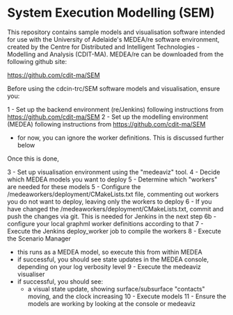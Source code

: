 # System Execution Modelling (SEM)

This repository contains sample models and visualisation software intended for use with the University of Adelaide's MEDEA/re software environment, created by the Centre  for Distributed and Intelligent Technologies - Modelling and Analysis (CDIT-MA). MEDEA/re can be downloaded from the following github site:

https://github.com/cdit-ma/SEM

Before using the cdcin-trc/SEM software models and visualisation, ensure you:

1 - Set up the backend environment (re/Jenkins) following instructions from https://github.com/cdit-ma/SEM
2 - Set up the modelling environment (MEDEA) following instructions from https://github.com/cdit-ma/SEM
  - for now, you can ignore the worker definitions. This is discussed further below

Once this is done,

3 - Set up visualisation environment using the "medeaviz" tool.
4 - Decide which MEDEA models you want to deploy
5 - Determine which "workers" are needed for these models
5 - Configure the /medeaworkers/deployment/CMakeLists.txt file, commenting out workers you do not want to deploy, leaving only the workers to deploy
6 - If you have changed the /medeaworkers/deployment/CMakeLists.txt, commit and push the changes via git. This is needed for Jenkins in the next step
6b - configure your local graphml worker definitions according to that
7 - Execute the Jenkins deploy_worker job to compile the workers
8 - Execute the Scenario Manager
  - this runs as a MEDEA model, so execute this from within MEDEA
  - if successful, you should see state updates in the MEDEA console, depending on your log verbosity level
9 - Execute the medeaviz visualiser
  - if successful, you should see:
    - a visual state update, showing surface/subsurface "contacts" moving, and the clock increasing
10 - Execute models
11 - Ensure the models are working by looking at the console or medeaviz

